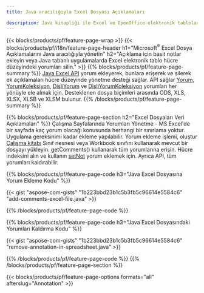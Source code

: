 ```yaml
---
title: Java aracılığıyla Excel Dosyası Açıklamaları

description: Java kitaplığı ile Excel ve OpenOffice elektronik tablolarının veri açıklamalarını ekleyin veya kaldırın.
---
```

{{< blocks/products/pf/feature-page-wrap >}}
{{< blocks/products/pf/i18n/feature-page-header h1="Microsoft<sup>&reg;</sup> Excel Dosya Açıklamalarını Java aracılığıyla yönetin" h2="Açıklama için basit notlar ekleyin veya Java tabanlı uygulamalarda Excel elektronik tablo hücre düzeyindeki yorumları silin." >}}
{{% blocks/products/pf/feature-page-summary %}}
[Java Excel API](/cells/java/) yorum ekleyerek, bunlara erişerek ve silerek ek açıklamaları hücre düzeyinde yönetme desteği sağlar. API sağlar [Yorum](https://reference.aspose.com/cells/java/com.aspose.cells/Comment), [YorumKoleksiyon](https://reference.aspose.com/cells/java/com.aspose.cells/CommentCollection), [DişliYorum](https://reference.aspose.com/cells/java/com.aspose.cells/ThreadedComment) ve [DişliYorumKoleksiyon](https://reference.aspose.com/cells/java/com.aspose.cells/ThreadedCommentCollection) yorumları her yönüyle ele almak için.
Desteklenen dosya biçimleri arasında ODS, XLS, XLSX, XLSB ve XLSM bulunur.
{{% /blocks/products/pf/feature-page-summary %}}

{{% blocks/products/pf/feature-page-section h2="Excel Dosyaları Veri Açıklamaları" %}}
Çalışma Sayfalarında Yorumları Yönetme - MS Excel'de bir sayfada kaç yorum olacağı konusunda herhangi bir sınırlama yoktur. Uygulama gereksinimi kadar ekleme yapılabilir. Yorum ekleme işlemi, oluştur [Çalışma kitabı](https://reference.aspose.com/cells/java/com.aspose.cells/Workbook) Sınıf nesnesi veya Workbook sınıfını kullanarak mevcut bir dosyayı yükleyin. getComments() kullanarak tüm yorumlarına erişin. Hücre indeksini alın ve kullanın [setNot](https://reference.aspose.com/cells/java/com.aspose.cells/comment#Note) yorum eklemek için. Ayrıca API, tüm yorumları kaldırabilir. 

{{% blocks/products/pf/feature-page-code h3="Java Excel Dosyasına Yorum Ekleme Kodu" %}}

{{< gist "aspose-com-gists" "1b223bbd23b1c5b3fb5c96614e5584c6" "add-comments-excel-file.java" >}}

{{% /blocks/products/pf/feature-page-code %}}

{{% blocks/products/pf/feature-page-code h3="Java Excel Dosyasındaki Yorumları Kaldırma Kodu" %}}

{{< gist "aspose-com-gists" "1b223bbd23b1c5b3fb5c96614e5584c6" "remove-annotation-in-spreadsheet.java" >}}

{{% /blocks/products/pf/feature-page-code %}}
{{% /blocks/products/pf/feature-page-section %}}

{{< blocks/products/pf/feature-page-options formats="all" afterslug="Annotation" >}}
